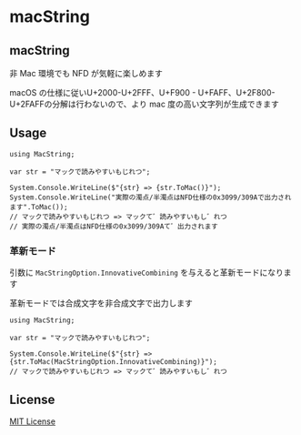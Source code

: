 macString
================================

## macString

非 Mac 環境でも NFD が気軽に楽しめます

macOS の仕様に従いU+2000-U+2FFF、U+F900 - U+FAFF、U+2F800-U+2FAFFの分解は行わないので、より mac 度の高い文字列が生成できます

## Usage

    using MacString;

    var str = "マックで読みやすいもじれつ";

    System.Console.WriteLine($"{str} => {str.ToMac()}");
    System.Console.WriteLine("実際の濁点/半濁点はNFD仕様の0x3099/309Aで出力されます".ToMac());
    // マックで読みやすいもじれつ => マックて゛読みやすいもし゛れつ
    // 実際の濁点/半濁点はNFD仕様の0x3099/309Aて゛出力されます


### 革新モード

引数に `MacStringOption.InnovativeCombining` を与えると革新モードになります

革新モードでは合成文字を非合成文字で出力します

    using MacString;

    var str = "マックで読みやすいもじれつ";

	System.Console.WriteLine($"{str} => {str.ToMac(MacStringOption.InnovativeCombining)}");
	// マックで読みやすいもじれつ => マックて゛読みやすいもし゛れつ

## License

[MIT License](https://gawanative.com/MIT.txt)
